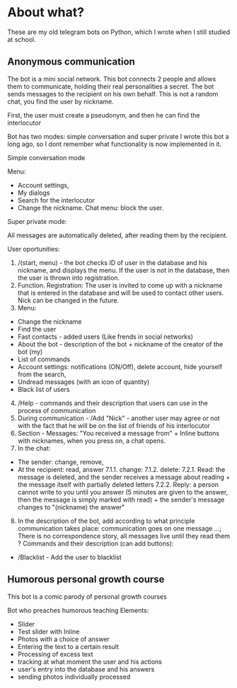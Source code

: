 # About what?
These are my old telegram bots on Python, which I wrote when I still studied at school.

## Anonymous communication
The bot is a mini social network. This bot connects 2 people and allows them to communicate, holding their real personalities a secret. The bot sends messages to the recipient on his own behalf. This is not a random chat, you find the user by nickname.

First, the user must create a pseudonym, and then he can find the interlocutor

Bot has two modes: simple conversation and super private
I wrote this bot a long ago, so I dont remember what functionality is now implemented in it.

Simple conversation mode

Menu:
- Account settings,
- My dialogs
- Search for the interlocutor
- Change the nickname.
Chat menu: block the user.

Super private mode:

All messages are automatically deleted, after reading them by the recipient.

User oportunities:
1. /(start, menu) - the bot checks ID of user in the database and his nickname, and displays the menu. If the user is not in the database, then the user is thrown into registration.
2. Function. Registration: The user is invited to come up with a nickname that is entered in the database and will be used to contact other users. Nick can be changed in the future.
3. Menu:
- Change the nickname
- Find the user
- Fast contacts - added users (Like frends in social networks)
- About the bot - description of the bot + nickname of the creator of the bot (my)
- List of commands
- Account settings: notifications (ON/Off), delete account, hide yourself from the search,
- Undread messages (with an icon of quantity)
- Black list of users

4. /Help - commands and their description that users can use in the process of communication
5. During communication - /Add "Nick" - another user may agree or not with the fact that he will be on the list of friends of his interlocutor
6. Section - Messages: "You received a message from" + Inline buttons with nicknames, when you press on, a chat opens.
7. In the chat:
- The sender: change, remove,
- At the recipient: read, answer
7.1.1. change:
7.1.2. delete:
7.2.1. Read: the message is deleted, and the sender receives a message about reading + the message itself with partially deleted letters
7.2.2. Reply: a person cannot write to you until you answer (5 minutes are given to the answer, then the message is simply marked with read) + the sender's message changes to "(nickname) the answer"
8. In the description of the bot, add according to what principle communication takes place: communication goes on one message ...; There is no correspondence story, all messages live until they read them
? Commands and their description (can add buttons):
- /Blacklist - Add the user to blacklist

## Humorous personal growth course
This bot  is a comic parody of personal growth courses

Bot who preaches humorous teaching
Elements:
- Slider
- Test slider with Inline
- Photos with a choice of answer
- Entering the text to a certain result
- Processing of excess text
- tracking at what moment the user and his actions
- user's entry into the database and his answers
- sending photos individually processed

